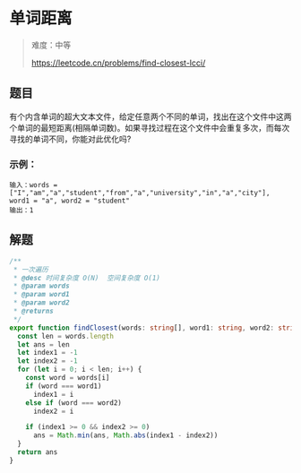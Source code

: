 # 单词距离

> 难度：中等
>
> https://leetcode.cn/problems/find-closest-lcci/

## 题目

有个内含单词的超大文本文件，给定任意两个不同的单词，找出在这个文件中这两个单词的最短距离(相隔单词数)。如果寻找过程在这个文件中会重复多次，而每次寻找的单词不同，你能对此优化吗?

### 示例：

```
输入：words = ["I","am","a","student","from","a","university","in","a","city"], word1 = "a", word2 = "student"
输出：1
```

## 解题

```ts 
/**
 * 一次遍历
 * @desc 时间复杂度 O(N)  空间复杂度 O(1)
 * @param words
 * @param word1
 * @param word2
 * @returns
 */
export function findClosest(words: string[], word1: string, word2: string): number {
  const len = words.length
  let ans = len
  let index1 = -1
  let index2 = -1
  for (let i = 0; i < len; i++) {
    const word = words[i]
    if (word === word1)
      index1 = i
    else if (word === word2)
      index2 = i

    if (index1 >= 0 && index2 >= 0)
      ans = Math.min(ans, Math.abs(index1 - index2))
  }
  return ans
}
```